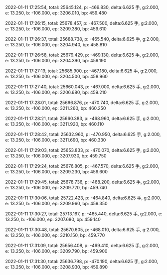 2022-01-11 17:25:54, total: 25645.124, p: -469.830, delta:6.625 手, g:2.000, e: 13.250, b: -106.000, ep: 3206.010, bp: 459.480

2022-01-11 17:26:15, total: 25678.457, p: -467.500, delta:6.625 手, g:2.000, e: 13.250, b: -106.000, ep: 3209.380, bp: 459.610

2022-01-11 17:26:37, total: 25688.738, p: -465.540, delta:6.625 手, g:2.000, e: 13.250, b: -106.000, ep: 3204.940, bp: 458.810

2022-01-11 17:26:58, total: 25679.429, p: -469.130, delta:6.625 手, g:2.000, e: 13.250, b: -106.000, ep: 3204.390, bp: 459.190

2022-01-11 17:27:19, total: 25685.900, p: -467.180, delta:6.625 手, g:2.000, e: 13.250, b: -106.000, ep: 3204.500, bp: 458.960

2022-01-11 17:27:40, total: 25660.043, p: -467.000, delta:6.625 手, g:2.000, e: 13.250, b: -106.000, ep: 3206.680, bp: 459.210

2022-01-11 17:28:01, total: 25666.876, p: -470.740, delta:6.625 手, g:2.000, e: 13.250, b: -106.000, ep: 3211.260, bp: 460.250

2022-01-11 17:28:21, total: 25660.383, p: -468.960, delta:6.625 手, g:2.000, e: 13.250, b: -106.000, ep: 3211.920, bp: 460.110

2022-01-11 17:28:42, total: 25632.960, p: -470.950, delta:6.625 手, g:2.000, e: 13.250, b: -106.000, ep: 3211.690, bp: 460.330

2022-01-11 17:29:03, total: 25653.833, p: -470.070, delta:6.625 手, g:2.000, e: 13.250, b: -106.000, ep: 3207.930, bp: 459.750

2022-01-11 17:29:24, total: 25676.805, p: -467.570, delta:6.625 手, g:2.000, e: 13.250, b: -106.000, ep: 3209.230, bp: 459.600

2022-01-11 17:29:45, total: 25678.736, p: -468.200, delta:6.625 手, g:2.000, e: 13.250, b: -106.000, ep: 3209.720, bp: 459.740

2022-01-11 17:30:06, total: 25722.423, p: -464.840, delta:6.625 手, g:2.000, e: 13.250, b: -106.000, ep: 3209.960, bp: 459.350

2022-01-11 17:30:27, total: 25713.167, p: -465.440, delta:6.625 手, g:2.000, e: 13.250, b: -106.000, ep: 3207.680, bp: 459.140

2022-01-11 17:30:48, total: 25670.605, p: -468.010, delta:6.625 手, g:2.000, e: 13.250, b: -106.000, ep: 3210.150, bp: 459.770

2022-01-11 17:31:09, total: 25656.408, p: -469.410, delta:6.625 手, g:2.000, e: 13.250, b: -106.000, ep: 3209.790, bp: 459.900

2022-01-11 17:31:30, total: 25636.798, p: -470.190, delta:6.625 手, g:2.000, e: 13.250, b: -106.000, ep: 3208.930, bp: 459.890